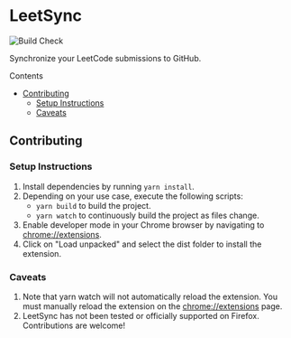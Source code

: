 # LeetSync

![Build Check](https://github.com/haok1402/LeetSync/actions/workflows/build-check.yml/badge.svg)

Synchronize your LeetCode submissions to GitHub.

Contents

- [Contributing](#contributing)
  - [Setup Instructions](#setup-instructions)
  - [Caveats](#caveats)

## Contributing

### Setup Instructions

1. Install dependencies by running `yarn install`.
2. Depending on your use case, execute the following scripts:
   - `yarn build` to build the project.
   - `yarn watch` to continuously build the project as files change.
3. Enable developer mode in your Chrome browser by navigating to [chrome://extensions](chrome://extensions).
4. Click on "Load unpacked" and select the dist folder to install the extension.

### Caveats

1. Note that yarn watch will not automatically reload the extension. You must manually reload the extension on the [chrome://extensions](chrome://extensions) page.
2. LeetSync has not been tested or officially supported on Firefox. Contributions are welcome!
